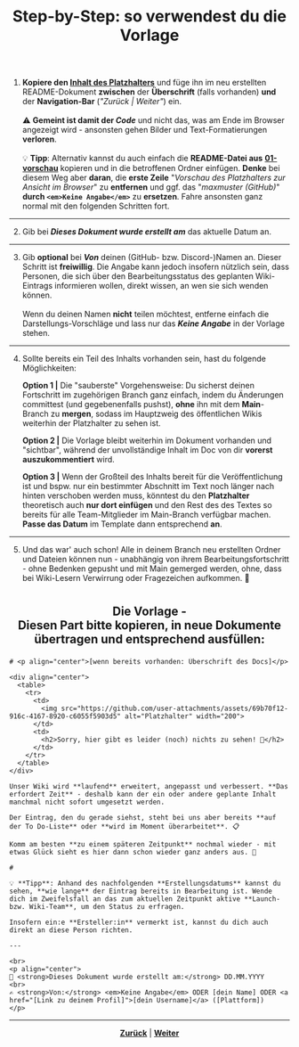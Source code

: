 # <p align="center">Step-by-Step: so verwendest du die Vorlage</p>
<br>

1. **Kopiere den [Inhalt des Platzhalters](#die-vorlage---diesen-part-bitte-kopieren-und-in-neue-dokumente-übertragen)** und füge ihn im neu erstellten README-Dokument **zwischen** der **Überschrift** (falls vorhanden) **und** der **Navigation-Bar** (_"Zurück | Weiter"_) ein. <br><br> <!-- evtl. Screenshot zur Verdeutlichung-->
⚠️ **Gemeint ist damit der _Code_** und nicht das, was am Ende im Browser angezeigt wird - ansonsten gehen Bilder und Text-Formatierungen **verloren**. <br><br> <!-- hier ggf. Screenshot zur Verdeutlichung einfügen--> 
💡 **Tipp**: Alternativ kannst du auch einfach die **README-Datei aus** [**01-vorschau**](/docs/00-willkommen/03-styleguide/00-platzhalter/02-vorschau/README.md) kopieren und in die betroffenen Ordner einfügen. **Denke** bei diesem Weg aber **daran**, die **erste Zeile** "_Vorschau des Platzhalters zur Ansicht im Browser_" zu **entfernen** und ggf. das "_maxmuster (GitHub)_" <strong>durch `<em>Keine Angabe</em>`</strong> zu **ersetzen**. Fahre ansonsten ganz normal mit den folgenden Schritten fort.

---

2. Gib bei **_Dieses Dokument wurde erstellt am_** das aktuelle Datum an.

---

3. Gib **optional** bei **_Von_** deinen (GitHub- bzw. Discord-)Namen an. Dieser Schritt ist **freiwillig**. Die Angabe kann jedoch insofern nützlich sein, dass Personen, die sich über den Bearbeitungsstatus des geplanten Wiki-Eintrags informieren wollen, direkt wissen, an wen sie sich wenden können. <br><br> Wenn du deinen Namen **nicht** teilen möchtest, entferne einfach die Darstellungs-Vorschläge und lass nur das **_Keine Angabe_** in der Vorlage stehen. 
<!-- bei Christoph nachfragen, ob öffentliche Angabe des Discord-Namens rechtlich in Ordnung ist -->

---

4. Sollte bereits ein Teil des Inhalts vorhanden sein, hast du folgende Möglichkeiten:

   **Option 1 |** Die "sauberste" Vorgehensweise: Du sicherst deinen Fortschritt im zugehörigen Branch ganz einfach, indem du Änderungen committest (und gegebenenfalls pushst), **ohne** ihn mit dem **Main**-Branch zu **mergen**, sodass im Hauptzweig des öffentlichen Wikis weiterhin der Platzhalter zu sehen ist.

   **Option 2 |** Die Vorlage bleibt weiterhin im Dokument vorhanden und "sichtbar", während der unvollständige Inhalt im Doc von dir **vorerst auszukommentiert** wird.

   **Option 3 |** Wenn der Großteil des Inhalts bereit für die Veröffentlichung ist und bspw. nur ein bestimmter Abschnitt im Text noch länger nach hinten verschoben werden muss, könntest du den **Platzhalter** theoretisch auch **nur dort einfügen** und den Rest des des Textes so bereits für alle Team-Mitglieder im Main-Branch verfügbar machen. **Passe das Datum** im Template dann entsprechend **an**.
   <!--hier evtl. zur Verdeutlichung noch Screenshot, der Option 3 visuell darstellt -->

---

5. Und das war' auch schon! Alle in deinem Branch neu erstellten Ordner und Dateien können nun - unabhängig von ihrem Bearbeitungsfortschritt - ohne Bedenken gepusht und mit Main gemerged werden, ohne, dass bei Wiki-Lesern Verwirrung oder Fragezeichen aufkommen. 🙌

#

## <p align="center">Die Vorlage - <br> Diesen Part bitte kopieren, in neue Dokumente übertragen und entsprechend ausfüllen:</p>

```
# <p align="center">[wenn bereits vorhanden: Überschrift des Docs]</p>

<div align="center">
  <table>
    <tr>
      <td>
        <img src="https://github.com/user-attachments/assets/69b70f12-916c-4167-8920-c6055f5903d5" alt="Platzhalter" width="200">
      </td>
      <td>
        <h2>Sorry, hier gibt es leider (noch) nichts zu sehen! 👀</h2>
      </td>
    </tr>
  </table>
</div>

Unser Wiki wird **laufend** erweitert, angepasst und verbessert. **Das erfordert Zeit** - deshalb kann der ein oder andere geplante Inhalt manchmal nicht sofort umgesetzt werden.

Der Eintrag, den du gerade siehst, steht bei uns aber bereits **auf der To Do-Liste** oder **wird im Moment überarbeitet**. 📋

Komm am besten **zu einem späteren Zeitpunkt** nochmal wieder - mit etwas Glück sieht es hier dann schon wieder ganz anders aus. 🚀

#

💡 **Tipp**: Anhand des nachfolgenden **Erstellungsdatums** kannst du sehen, **wie lange** der Eintrag bereits in Bearbeitung ist. Wende dich im Zweifelsfall an das zum aktuellen Zeitpunkt aktive **Launch- bzw. Wiki-Team**, um den Status zu erfragen.

Insofern ein:e **Ersteller:in** vermerkt ist, kannst du dich auch direkt an diese Person richten.

---

<br>
<p align="center">
📅 <strong>Dieses Dokument wurde erstellt am:</strong> DD.MM.YYYY
<br>
✍️ <strong>Von:</strong> <em>Keine Angabe</em> ODER [dein Name] ODER <a href="[Link zu deinem Profil]">[dein Username]</a> ([Plattform])
</p>
```

---

<p align="center">
<a href="/docs/00-willkommen/03-styleguide/00-platzhalter/README.md"><strong>Zurück</strong></a> | <a href="/docs/00-willkommen/03-styleguide/00-platzhalter/02-vorschau/README.md"><strong>Weiter</strong></a>
</p>
